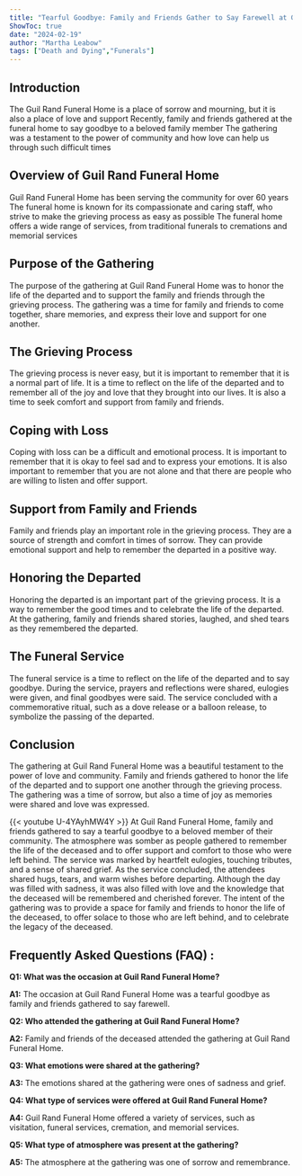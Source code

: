 ```yaml
---
title: "Tearful Goodbye: Family and Friends Gather to Say Farewell at Guil Rand Funeral Home"
ShowToc: true 
date: "2024-02-19"
author: "Martha Leabow" 
tags: ["Death and Dying","Funerals"]
---
```

## Introduction 
The Guil Rand Funeral Home is a place of sorrow and mourning, but it is also a place of love and support Recently, family and friends gathered at the funeral home to say goodbye to a beloved family member The gathering was a testament to the power of community and how love can help us through such difficult times 

## Overview of Guil Rand Funeral Home
Guil Rand Funeral Home has been serving the community for over 60 years The funeral home is known for its compassionate and caring staff, who strive to make the grieving process as easy as possible The funeral home offers a wide range of services, from traditional funerals to cremations and memorial services 

## Purpose of the Gathering
The purpose of the gathering at Guil Rand Funeral Home was to honor the life of the departed and to support the family and friends through the grieving process. The gathering was a time for family and friends to come together, share memories, and express their love and support for one another. 

## The Grieving Process
The grieving process is never easy, but it is important to remember that it is a normal part of life. It is a time to reflect on the life of the departed and to remember all of the joy and love that they brought into our lives. It is also a time to seek comfort and support from family and friends. 

## Coping with Loss
Coping with loss can be a difficult and emotional process. It is important to remember that it is okay to feel sad and to express your emotions. It is also important to remember that you are not alone and that there are people who are willing to listen and offer support. 

## Support from Family and Friends
Family and friends play an important role in the grieving process. They are a source of strength and comfort in times of sorrow. They can provide emotional support and help to remember the departed in a positive way. 

## Honoring the Departed
Honoring the departed is an important part of the grieving process. It is a way to remember the good times and to celebrate the life of the departed. At the gathering, family and friends shared stories, laughed, and shed tears as they remembered the departed. 

## The Funeral Service
The funeral service is a time to reflect on the life of the departed and to say goodbye. During the service, prayers and reflections were shared, eulogies were given, and final goodbyes were said. The service concluded with a commemorative ritual, such as a dove release or a balloon release, to symbolize the passing of the departed. 

## Conclusion
The gathering at Guil Rand Funeral Home was a beautiful testament to the power of love and community. Family and friends gathered to honor the life of the departed and to support one another through the grieving process. The gathering was a time of sorrow, but also a time of joy as memories were shared and love was expressed.

{{< youtube U-4YAyhMW4Y >}} 
At Guil Rand Funeral Home, family and friends gathered to say a tearful goodbye to a beloved member of their community. The atmosphere was somber as people gathered to remember the life of the deceased and to offer support and comfort to those who were left behind. The service was marked by heartfelt eulogies, touching tributes, and a sense of shared grief. As the service concluded, the attendees shared hugs, tears, and warm wishes before departing. Although the day was filled with sadness, it was also filled with love and the knowledge that the deceased will be remembered and cherished forever. The intent of the gathering was to provide a space for family and friends to honor the life of the deceased, to offer solace to those who are left behind, and to celebrate the legacy of the deceased.

## Frequently Asked Questions (FAQ) :
**Q1: What was the occasion at Guil Rand Funeral Home?**

**A1:** The occasion at Guil Rand Funeral Home was a tearful goodbye as family and friends gathered to say farewell.

**Q2: Who attended the gathering at Guil Rand Funeral Home?**

**A2:** Family and friends of the deceased attended the gathering at Guil Rand Funeral Home.

**Q3: What emotions were shared at the gathering?**

**A3:** The emotions shared at the gathering were ones of sadness and grief.

**Q4: What type of services were offered at Guil Rand Funeral Home?**

**A4:** Guil Rand Funeral Home offered a variety of services, such as visitation, funeral services, cremation, and memorial services.

**Q5: What type of atmosphere was present at the gathering?**

**A5:** The atmosphere at the gathering was one of sorrow and remembrance.



